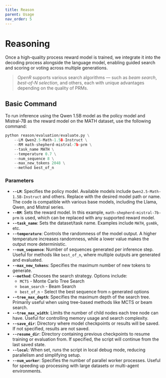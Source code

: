 ```yaml
---
title: Reason
parent: Usage
nav_order: 5
---
```



# Reasoning
Once a
high-quality process reward model is trained, we integrate it into the decoding process alongside the
language model, enabling guided search and scoring or voting across multiple generations.

>*OpenR* supports various search algorithms — such as *beam search*, *best-of-N selection*, and others, each with unique advantages depending on the quality of PRMs.


## Basic Command

To run inference using the Qwen 1.5B model as the policy model and Mistral-7B as the reward model on the MATH dataset, use the following command:

```python
python reason/evaluation/evaluate.py \
    --LM Qwen2.5-Math-1.5B-Instruct \
    --RM math-shepherd-mistral-7b-prm \
    --task_name MATH \
    --temperature 0.7 \
    --num_sequence 8 \
    --max_new_tokens 2048 \
    --method best_of_n
```
### Parameters

- **`--LM`**: Specifies the policy model. Available models include `Qwen2.5-Math-1.5B-Instruct` and others. Replace with the desired model path or name. The code is compatible with various base models, including the Llama, Qwen, and Mistral series.
- **`--RM`**: Sets the reward model. In this example, `math-shepherd-mistral-7b-prm` is used, which can be replaced with any supported reward model.
- **`--task_name`**: Sets the dataset/task name. Examples include `MATH`, `gsm8k`, etc.
- **`--temperature`**: Controls the randomness of the model output. A higher temperature increases randomness, while a lower value makes the output more deterministic.
- **`--num_sequence`**: Number of sequences generated per inference step. Useful for methods like `best_of_n`, where multiple outputs are generated and evaluated.
- **`--max_new_tokens`**: Specifies the maximum number of new tokens to generate.
- **`--method`**: Chooses the search strategy. Options include:
  - `MCTS` - Monte Carlo Tree Search
  - `beam_search` - Beam Search
  - `best_of_n` - Select the best sequence from `n` generated options
- **`--tree_max_depth`**: Specifies the maximum depth of the search tree. Primarily useful when using tree-based methods like MCTS or beam search.
- **`--tree_max_width`**: Limits the number of child nodes each tree node can have. Useful for controlling memory usage and search complexity.
- **`--save_dir`**: Directory where model checkpoints or results will be saved. If not specified, results are not saved.
- **`--resume_dir`**: Directory containing previous checkpoints to resume training or evaluation from. If specified, the script will continue from the last saved state.
- **`--local`**: When set, runs the script in local debug mode, reducing parallelism and simplifying setup.
- **`--num_worker`**: Specifies the number of parallel worker processes. Useful for speeding up processing with large datasets or multi-agent environments.

